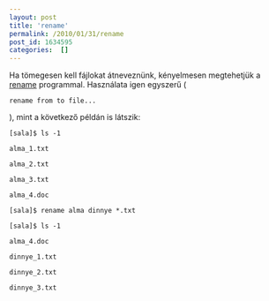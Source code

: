 ```yaml
---
layout: post
title: 'rename'
permalink: /2010/01/31/rename
post_id: 1634595
categories:  []
---
```


Ha tömegesen kell fájlokat átneveznünk, kényelmesen megtehetjük a 
[rename](http://linux.die.net/man/1/rename) programmal. Használata igen egyszerű ( 
```
rename from to file...
```
 ), mint a következő példán is látszik:

```
[sala]$ ls -1

alma_1.txt

alma_2.txt

alma_3.txt

alma_4.doc

[sala]$ rename alma dinnye *.txt

[sala]$ ls -1

alma_4.doc

dinnye_1.txt

dinnye_2.txt

dinnye_3.txt
```